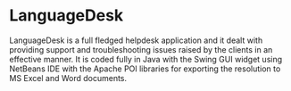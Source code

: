 # LanguageDesk
LanguageDesk is a full fledged helpdesk application and it dealt with providing support and troubleshooting issues raised by the clients in an effective manner. It is coded fully in Java with the Swing GUI widget using NetBeans IDE with the Apache POI libraries for exporting the resolution to MS Excel and Word documents. 
